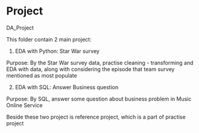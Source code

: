 # Project
DA_Project

This folder contain 2 main project:
1. EDA with Python: Star War survey
 
Purpose: By the Star War survey data, practise cleaning - transforming and EDA with data, 
along with considering the episode that team survey mentioned as most populate

2. EDA with SQL: Answer Business question

Purpose: By SQL, answer some question about business problem in Music Online Service

Beside these two project is reference project, which is a part of practise project

